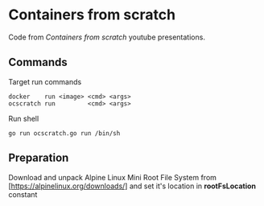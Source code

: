 # Containers from scratch

Code from _Containers from scratch_ youtube presentations.

## Commands

Target run commands

    docker    run <image> <cmd> <args>
    ocscratch run         <cmd> <args>

Run shell

    go run ocscratch.go run /bin/sh

## Preparation

Download and unpack Alpine Linux Mini Root File System from [https://alpinelinux.org/downloads/]
and set it's location in **rootFsLocation** constant